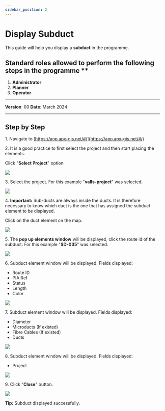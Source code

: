 ```yaml
---
sidebar_position: 2
---
```


# Display Subduct

This guide will help you display a **subduct** in the programme.

## Standard roles allowed to perform the following steps in the programme **

1.	**Administrator**
2.  **Planner**
3. **Operator**

------------

**Version**: 00
**Date**: March 2024

------------
## **Step by Step**


1\. Navigate to [https://app.apx-gis.net/#/](https://app.apx-gis.net/#/)


2\. It is a good practice to first select the project and then start placing the elements.

Click "**Select Project**" option

![](https://ajeuwbhvhr.cloudimg.io/colony-recorder.s3.amazonaws.com/files/2024-01-31/adfc5210-5a7f-4fd3-825a-f74d9f7a2430/ascreenshot.jpeg?tl_px=0,0&br_px=1238,692&force_format=png&width=1120.0&wat=1&wat_opacity=1&wat_gravity=northwest&wat_url=https://colony-recorder.s3.amazonaws.com/images/watermarks/14B8A6_standard.png&wat_pad=467,-1)


3\. Select the project. For this example "**valls-project**" was selected.

![](https://ajeuwbhvhr.cloudimg.io/colony-recorder.s3.amazonaws.com/files/2024-01-31/d01b42d4-da21-40e3-bd3a-2fd8adfcdac9/ascreenshot.jpeg?tl_px=0,0&br_px=1238,692&force_format=png&width=1120.0&wat=1&wat_opacity=1&wat_gravity=northwest&wat_url=https://colony-recorder.s3.amazonaws.com/images/watermarks/14B8A6_standard.png&wat_pad=468,191)


4\. **Important:** Sub-ducts are always inside the ducts. It is therefore necessary to know which duct is the one that has assigned the subduct element to be displayed. 

Click on the duct element on the map.

![](https://ajeuwbhvhr.cloudimg.io/colony-recorder.s3.amazonaws.com/files/2024-01-31/130d21f8-002c-4c6a-a8fa-499c2ac29b17/ascreenshot.jpeg?tl_px=0,0&br_px=1921,791&force_format=png&width=1120.0&wat=1&wat_opacity=1&wat_gravity=northwest&wat_url=https://colony-recorder.s3.amazonaws.com/images/watermarks/14B8A6_standard.png&wat_pad=566,200)


5\. The **pop up elements window** will be displayed, click the route id of the subduct. For this example "**SD-035**" was selected.

![](https://ajeuwbhvhr.cloudimg.io/colony-recorder.s3.amazonaws.com/files/2024-01-31/2874675a-c28c-4d76-9506-284ea4a79059/ascreenshot.jpeg?tl_px=236,0&br_px=1475,692&force_format=png&width=1120.0&wat=1&wat_opacity=1&wat_gravity=northwest&wat_url=https://colony-recorder.s3.amazonaws.com/images/watermarks/14B8A6_standard.png&wat_pad=524,261)


6\. Subduct element window will be displayed. Fields displayed:

- Route ID
- PIA Ref
- Status
- Length
- Color

![](https://ajeuwbhvhr.cloudimg.io/colony-recorder.s3.amazonaws.com/files/2024-01-31/256a37db-f38d-4971-bdb5-8ee6676c029e/screenshot.jpeg?tl_px=0,0&br_px=1566,889&force_format=png&width=1120.0)


7\. Subduct element window will be displayed.  Fields displayed:

- Diameter
- Microducts (If existed)
- Fibre Cables (If existed)
- Ducts

![](https://ajeuwbhvhr.cloudimg.io/colony-recorder.s3.amazonaws.com/files/2024-01-31/bbd9392d-b3d8-43d0-83d0-0613ff8e26e2/screenshot.jpeg?tl_px=0,0&br_px=1573,889&force_format=png&width=1120.0)


8\. Subduct element window will be displayed. Fields displayed:

- Project

![](https://ajeuwbhvhr.cloudimg.io/colony-recorder.s3.amazonaws.com/files/2024-01-31/5730d70c-4d9f-4f47-b30f-1e07042f6765/screenshot.jpeg?tl_px=0,0&br_px=1601,889&force_format=png&width=1120.0)


9\. Click "**Close**" button.

![](https://ajeuwbhvhr.cloudimg.io/colony-recorder.s3.amazonaws.com/files/2024-01-31/b16c2b5d-640c-4967-9612-f681dd863967/ascreenshot.jpeg?tl_px=0,0&br_px=1719,791&force_format=png&width=1120.0&wat=1&wat_opacity=1&wat_gravity=northwest&wat_url=https://colony-recorder.s3.amazonaws.com/images/watermarks/14B8A6_standard.png&wat_pad=300,454)


**Tip:** Subduct displayed successfully.

